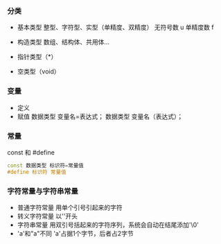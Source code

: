 ### 分类
- 基本类型
整型、字符型、实型（单精度、双精度）
无符号数 u
单精度数 f


- 构造类型
数组、结构体、共用体...
- 指针类型（*）
- 空类型（void）

### 变量
- 定义
- 赋值
数据类型 变量名=表达式；
数据类型 变量名（表达式）；

### 常量
const 和 #define
```C++
const 数据类型 标识符=常量值
#define 标识符 常量值
```

### 字符常量与字符串常量
- 普通字符常量
用单个引号引起来的字符
- 转义字符常量
以'\'开头
- 字符串常量
用双引号括起来的字符序列，系统会自动在结尾添加'\0'
- 'a'和"a"不同
'a'占据1个字节，后者占2字节






